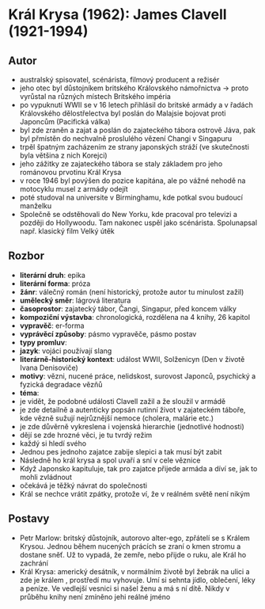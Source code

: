 # Král Krysa (1962): James Clavell (1921-1994)
## Autor
- australský spisovatel, scénárista, filmový producent a režisér
- jeho otec byl důstojníkem britského Královského námořnictva $\to$ proto vyrůstal
na různých místech Britského impéria
- po vypuknutí WWII se v 16 letech přihlásil do britské armády a v řadách Královského
dělostřelectva byl poslán do Malajsie bojovat proti Japoncům (Pacifická válka)
- byl zde zraněn a zajat a poslán do zajateckého tábora ostrově Jáva, pak byl přmístěn
do nechvalně proslulého vězení Changi v Singapuru
- trpěl špatným zacházením ze strany japonských stráží (ve skutečnosti byla většina z
nich Korejci)
- jeho zážitky ze zajateckého tábora se staly základem pro jeho románovou prvotinu
Král Krysa
- v roce 1946 byl povýšen do pozice kapitána, ale po vážné nehodě na motocyklu musel
z armády odejít
- poté studoval na universite v Birminghamu, kde potkal svou budoucí manželku
- Společně se odstěhovali do New Yorku, kde pracoval pro televizi a později
do Hollywoodu. Tam nakonec uspěl jako scénárista. Spolunapsal např. klasický film
Velký útěk

## Rozbor
- **literární druh**: epika
- **literární forma**: próza
- **žánr**: válečný román (není historický, protože autor tu minulost zažil)
- **umělecký směr**: lágrová literatura
- **časoprostor**: zajatecký tábor, Čangi, Singapur, před koncem války
- **kompoziční výstavba**: chronologická, rozdělena na 4 knihy, 26 kapitol
- **vypravěč**: er-forma
- **vyprávěcí způsoby**: pásmo vypravěče, pásmo postav
- **typy promluv**:
- **jazyk**: vojáci používají slang
- **literárně-historický kontext**: událost WWII, Solženicyn (Den v životě Ivana
Denisoviče)
- **motivy**: vězni, nucené práce, nelidskost, surovost Japonců, psychický a fyzická
degradace vězňů
- **téma**:
- je vidět, že podobné události Clavell zažil a že sloužil v armádě
- je zde detailně a autenticky popsán rutinní život v zajateckém táboře, kde vězně
sužují nejrůznější nemoce (cholera, malárie etc.)
- je zde důvěrně vykreslena i vojenská hierarchie (jednotlivé hodnosti)
- dějí se zde hrozné věci, je tu tvrdý režim
- každý si hledí svého
- Jednou pes jednoho zajatce zabije slepici a tak musí být zabit
- Následně ho král krysa a spol uvaří a sní v cele věznice
- Když Japonsko kapituluje, tak pro zajatce přijede armáda a díví se, jak to mohli
zvládnout
- očekává je těžký návrat do společnosti
- Král se nechce vrátit zpátky, protože ví, že v reálném světě není nikým

## Postavy
- Petr Marlow: britský důstojník, autorovo alter-ego, zpřátelí se s Králem Krysou.
Jednou  během nucených prácích se zraní o kmen stromu a dostane sněť. Už to vypadá,
že zemře, nebo přijde o ruku, ale Král ho zachrání
- Král Krysa: americký desátník, v normálním životě byl žebrák na ulici a zde je králem
, prostředí mu vyhovuje. Umí si sehnta jídlo, oblečení, léky a peníze. Ve vedlejší
vesnici si našel ženu a má s ní dítě. Nikdy v průběhu knihy není zmíněno jehi reálné
jméno


